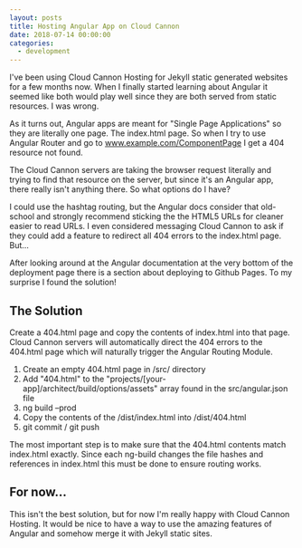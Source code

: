 ```yaml
---
layout: posts
title: Hosting Angular App on Cloud Cannon
date: 2018-07-14 00:00:00
categories:
  - development
---
```


I've been using Cloud Cannon Hosting for Jekyll static generated websites for a few months now. When I finally started learning about Angular it seemed like both would play well since they are both served from static resources. I was wrong.

As it turns out, Angular apps are meant for "Single Page Applications" so they are literally one page. The index.html page. So when I try to use Angular Router and go to www.example.com/ComponentPage I get a 404 resource not found.

The Cloud Cannon servers are taking the browser request literally and trying to find that resource on the server, but since it's an Angular app, there really isn't anything there. So what options do I have?

I could use the hashtag routing, but the Angular docs consider that old-school and strongly recommend sticking the the HTML5 URLs for cleaner easier to read URLs. I even considered messaging Cloud Cannon to ask if they could add a feature to redirect all 404 errors to the index.html page. But…

After looking around at the Angular documentation at the very bottom of the deployment page there is a section about deploying to Github Pages. To my surprise I found the solution!

## The Solution

Create a 404.html page and copy the contents of index.html into that page. Cloud Cannon servers will automatically direct the 404 errors to the 404.html page which will naturally trigger the Angular Routing Module.

1. Create an empty 404.html page in /src/ directory
2. Add "404.html" to the "projects/[your-app]/architect/build/options/assets" array found in the src/angular.json file
3. ng build –prod
4. Copy the contents of the /dist/index.html into /dist/404.html
5. git commit / git push

The most important step is to make sure that the 404.html contents match index.html exactly. Since each ng-build changes the file hashes and references in index.html this must be done to ensure routing works.

## For now…

This isn't the best solution, but for now I'm really happy with Cloud Cannon Hosting. It would be nice to have a way to use the amazing features of Angular and somehow merge it with Jekyll static sites.